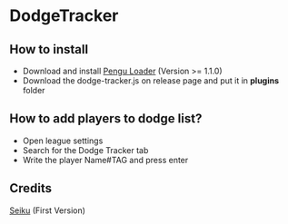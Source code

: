 # DodgeTracker
## How to install
- Download and install [Pengu Loader](https://github.com/PenguLoader/PenguLoader) (Version >= 1.1.0)
- Download the dodge-tracker.js on release page and put it in **plugins** folder

## How to add players to dodge list?
- Open league settings
- Search for the Dodge Tracker tab
- Write the player Name#TAG and press enter

## Credits
[Seiku](https://github.com/vergonha) (First Version)
